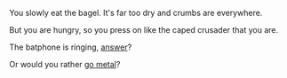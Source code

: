 You slowly eat the bagel. It's far too dry and crumbs are everywhere.

But you are hungry, so you press on like the caped crusader that you are.

The batphone is ringing, [answer](../catwoman/catwoman.md)?

Or would you rather [go metal](../batmetal/batmetal.md)?



